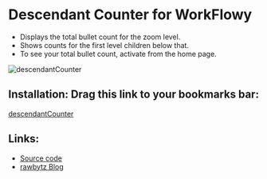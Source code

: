 # Descendant Counter for WorkFlowy
- Displays the total bullet count for the zoom level.
- Shows counts for the first level children below that. 
- To see your total bullet count, activate from the home page.

![descendantCounter](https://i.imgur.com/mtuSPJx.png)

## Installation: Drag this link to your bookmarks bar:

<a href="javascript:(function descendantCounter_1_2(){const current=WF.currentItem();const children=current.getChildren();const pName=current.getNameInPlainText();const pNum=current.getNumDescendants().toString();const padMax=pNum.length;const counts=children.map(item=&gt;{let name=item.getNameInPlainText();if(name.length&gt;45)name=name.substr(0,42)+&quot;...&quot;;if(item.isCompleted())name=name.strike();let cNum=item.getNumDescendants().toString();cNum=cNum.padStart(padMax,&quot; &quot;);return`${cNum}\t${name}`});WF.showAlertDialog(`&lt;pre&gt;&lt;b&gt;${pNum}\t${pName}&lt;/b&gt;&lt;br&gt;${counts.join(&quot;&lt;br&gt;&quot;)}&lt;/pre&gt;`)})();">descendantCounter</a>

## Links:
- [Source code](https://github.com/rawbytz/descendant-counter/blob/master/descendantCounter.js)
- [rawbytz Blog](https://rawbytz.wordpress.com)